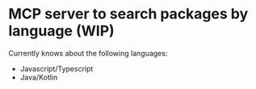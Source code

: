# MCP server to search packages by language (WIP)

Currently knows about the following languages:

* Javascript/Typescript
* Java/Kotlin
